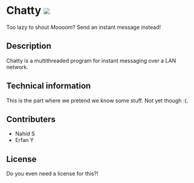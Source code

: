 # Chatty ![](img/talk9.png=raw=true)
Too lazy to shout *Moooom*? Send an instant message instead!

## Description
Chatty is a multithreaded program for instant messaging over a LAN network. 

## Technical information
This is the part where we pretend we know some stuff. Not yet though :(.

## Contributers
- Nahid S
- Erfan Y

## License
Do you even need a license for this?!
